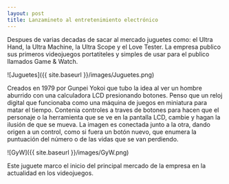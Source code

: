 ```yaml
---
layout: post
title: Lanzamineto al entretenimiento electrónico
---
```


Despues de varias decadas de sacar al mercado juguetes como: el Ultra Hand, la Ultra Machine, la Ultra Scope y el Love Tester. La empresa publico sus primeros videojuegos portatiteles y simples de usar para el publico llamados Game & Watch.

![Juguetes]({{ site.baseurl }}/images/Juguetes.png)

Creados en 1979 por Gunpei Yokoi que tubo la idea al ver un hombre aburrido con una calculadora LCD presionando botones. Penso que un reloj digital que funcionaba como una máquina de juegos en miniatura para matar el tiempo. Contenia controles a traves de botones para hacen que el personaje o la herramienta que se ve en la pantalla LCD, cambie y hagan la ilusión de que se mueva. La imagen es conectada junto a la otra, dando origen a un control, como si fuera un botón nuevo, que enumera la puntuación del número o de las vidas que se van perdiendo.

![GyW]({{ site.baseurl }}/images/GyW.png)

Este juguete marco el inicio del principal mercado de la empresa en la actualidad en los videojuegos.
